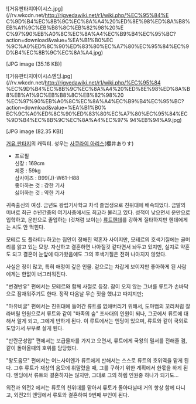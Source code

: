 ![거유판타지아이시스.jpg](//rv.wkcdn.net/http://rigvedawiki.net/r1/wiki.php/%EC%95%84%E
C%9D%B4%EC%8B%9C%EC%8A%A4%20%ED%8E%98%ED%8A%B8%EB%A1%9C%EB%B8%8C%EB%82%98%20%E
C%97%90%EB%A0%8C%EC%8A%A4%EC%B9%B4%EC%95%BC?action=download&value=%EA%B1%B0%EC
%9C%A0%ED%8C%90%ED%83%80%EC%A7%80%EC%95%84%EC%9D%B4%EC%8B%9C%EC%8A%A4.jpg)

[JPG image (35.16 KB)]

![거유판타지아이시스엔딩.jpg](//rv.wkcdn.net/http://rigvedawiki.net/r1/wiki.php/%EC%95%84
%EC%9D%B4%EC%8B%9C%EC%8A%A4%20%ED%8E%98%ED%8A%B8%EB%A1%9C%EB%B8%8C%EB%82%98%20
%EC%97%90%EB%A0%8C%EC%8A%A4%EC%B9%B4%EC%95%BC?action=download&value=%EA%B1%B0%
EC%9C%A0%ED%8C%90%ED%83%80%EC%A7%80%EC%95%84%EC%9D%B4%EC%8B%9C%EC%8A%A4%EC%97%
94%EB%94%A9.jpg)

[JPG image (82.35 KB)]

[거유 판타지](%EA%B1%B0%EC%9C%A0%20%ED%8C%90%ED%83%80%EC%A7%80.md)의 캐릭터. 성우는
[사쿠라이 아리스](%EC%82%AC%EC%BF%A0%EB%9D%BC%EC%9D%B4%20%EC%95%84%EB%A6%AC%EC%8A%A4.md)(櫻井ありす)

  * 프로필  
신장 : 169cm  
체중 : 59kg  
삼사이즈 : B99(J)-W61-H88  
좋아하는 것 : 강한 기사  
싫어하는 것 : 약한 기사  

귀족출신의 여성. 금년도 왕립기사학교 차석 졸업생으로 친위대에 배속되었다. 금발의 미녀로 최근 수년간중의 여기사중에서도 최고라 불리고 있다.
성적이 낮으면서 운만으로 입학하고, 운만으로 졸업하는 (것처럼 보이는) [류트헨데](%EB%A5%98%ED%8A%B8%20%ED%97%A8%EB%8D%B0.md)를 강하게 질타하지만 헨데에게는 씨도 안 먹힌다.

모테르 도 플라티누하고는 집안이 정해진 약혼자 사이지만, 모테르의 호색기질에는 골머리를 앓고 있는 모양. 자신하고 결혼하면 나아질것 같다면서
놔두고 있지만, 실지로 약혼도 되고 결혼이 눈앞에 다가왔음에도 그의 호색기질은 전혀 나아지지 않았다.

사실은 정이 많고, 특히 애정이 깊은 인물. 겉으로는 차갑게 보이지만 좋아하게 된 사람에게는 한없이 너그러워진다.

"변경반유" 편에서는 모테르와 함께 사절로 등장. 잠이 오지 않는 그녀를 류트가 손바닥으로 잠재워주기도 한다. 정작 다음날 무슨 짓을 했냐고
따지지만;

"마유비굴" 편에서는 친위대에 들어간 류트를 없애버리기 위해서, 도마뱀의 꼬리처럼 잘라버릴 인원으로서 류트와 같이 "마족의 숲" 조사대의
인원이 되나, 그곳에서 류트에 대해서 알게 되고, 그에게 반하게 된다. 이 루트에서는 엔딩이 있으며, 류트와 같이 국외로 도망가서 부부로
살게 된다.

"반란군성압" 편에서는 보급물자를 가지고 오면서, 류트에게 국왕의 밀서를 전해줄 겸, 같이 돌아올때의 호위를 담당했다.

"왕도음모" 편에서는 어느사이엔가 류트에게 반해서는 스스로 류트의 호위역을 맡게 된다. 그후 류트가 재상의 음모에 휘말렸을 때, 그를 구하기
위한 계획에서 한몫을 하게 된다. 엔딩에서 류트와 결혼하지는 않지만, 그대로 그의 하렘 인원중 하나가 되기도…

외전과 외전2 에서는 류토의 친위대를 맡아서 류토가 돌아다닐때 거의 항상 함께 다니고, 외전2의 엔딩에서 류토와 결혼하여 9번째 부인이
된다.

